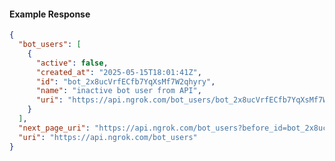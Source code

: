 <!-- Code generated for API Clients. DO NOT EDIT. -->

#### Example Response

```json
{
  "bot_users": [
    {
      "active": false,
      "created_at": "2025-05-15T18:01:41Z",
      "id": "bot_2x8ucVrfECfb7YqXsMf7W2qhyry",
      "name": "inactive bot user from API",
      "uri": "https://api.ngrok.com/bot_users/bot_2x8ucVrfECfb7YqXsMf7W2qhyry"
    }
  ],
  "next_page_uri": "https://api.ngrok.com/bot_users?before_id=bot_2x8ucVrfECfb7YqXsMf7W2qhyry&limit=1",
  "uri": "https://api.ngrok.com/bot_users"
}
```
